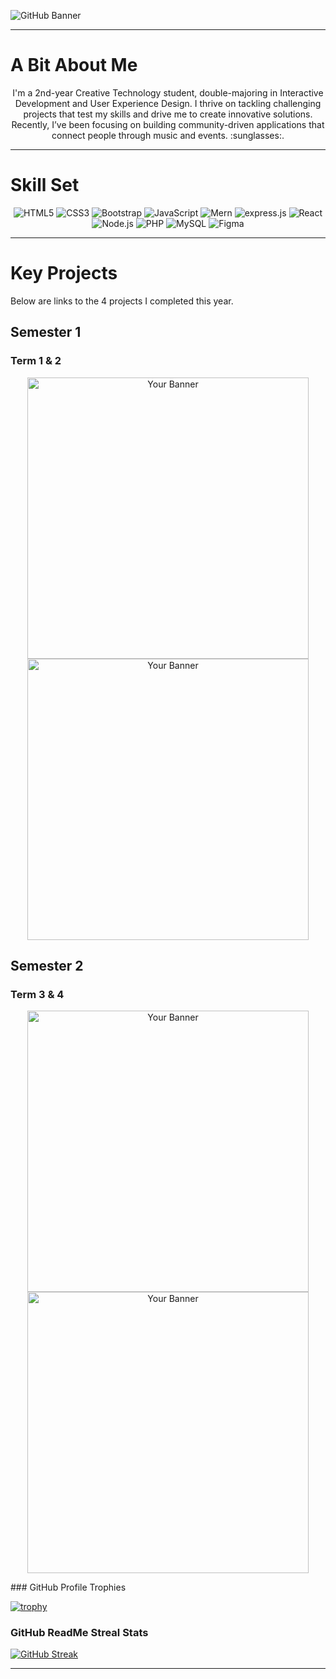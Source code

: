 ![GitHub Banner](https://github.com/user-attachments/assets/bf4c44ad-85e2-4a37-986a-afb813d14922)
***
# A Bit About Me
<p align="center">
  I'm a 2nd-year Creative Technology student, double-majoring in Interactive Development and User Experience Design. I thrive on tackling challenging projects that test my skills and drive me to create innovative solutions. Recently, I’ve been focusing on building community-driven applications that connect people through music and events. :sunglasses:.
</p>

*** 
# Skill Set 
<p align="center">
<img src="https://img.shields.io/badge/HTML5-E34F26?style=for-the-badge&logo=html5&logoColor=white" alt="HTML5"/>
<img src="https://img.shields.io/badge/CSS3-1572B6?style=for-the-badge&logo=css3&logoColor=white" alt="CSS3"/>
<img src="https://img.shields.io/badge/Bootstrap-563D7C?style=for-the-badge&logo=bootstrap&logoColor=white" alt="Bootstrap"/>
<img src="https://img.shields.io/badge/JavaScript-F7DF1E?style=for-the-badge&logo=javascript&logoColor=black" alt="JavaScript"/>
<img src="https://img.shields.io/badge/MongoDB-4EA94B?style=for-the-badge&logo=mongodb&logoColor=white" alt="Mern"/>
<img src="https://img.shields.io/badge/Express.js-404D59?style=for-the-badge&logo=express.js&logoColor=white" alt="express.js"/>
<img src="https://img.shields.io/badge/React-20232A?style=for-the-badge&logo=react&logoColor=61DAFB" alt="React"/>
<img src="https://img.shields.io/badge/Node.js-43853D?style=for-the-badge&logo=node.js&logoColor=white" alt="Node.js"/>
  <img src="https://img.shields.io/badge/PHP-777BB4?style=for-the-badge&logo=php&logoColor=white" alt="PHP"/>
<img src="https://img.shields.io/badge/MySQL-4479A1?style=for-the-badge&logo=mysql&logoColor=white" alt="MySQL"/>
<img src="https://img.shields.io/badge/Figma-F24E1E?style=for-the-badge&logo=figma&logoColor=white" alt="Figma"/>
</p>

***
# Key Projects 

Below are links to the 4 projects I completed this year.
## Semester 1
### Term 1 & 2
<p align="center">
<a href="https://github.com/Mwape-Kurete/STAXS_T1P1">
  <img src="https://github.com/user-attachments/assets/faa3892f-920f-4929-9ce6-302838a8ce10" alt="Your Banner" width="450" />
</a>
<a href="https://github.com/Mwape-Kurete/DV200T2GroupAssignmentEQ">
  <img src="https://github.com/user-attachments/assets/daa52c80-38f0-4a14-93fb-8cb63c96be01" alt="Your Banner" width="450" />
</a>
</p>

## Semester 2
### Term 3 & 4 
<p align="center">
  <a href="https://github.com/Mwape-Kurete/ADDI">
    <img src="https://github.com/user-attachments/assets/df7d1689-bd9f-470e-b769-64305ce7d761" alt="Your Banner" width="450" />
  </a>
  <a href="https://github.com/Mwape-Kurete/Rekeni">
    <img src="https://github.com/user-attachments/assets/350b3f01-b05d-479d-8c24-d43ac2505ec3" alt="Your Banner" width="450" />
  </a>
</p>
### GitHub Profile Trophies

[![trophy](https://github-profile-trophy.vercel.app/?username=mwape-kurete&theme=dracula&margin-w=20&no-frame=true)](https://github.com/ryo-ma/github-profile-trophy)

### GitHub ReadMe Streal Stats 

[![GitHub Streak](https://github-readme-streak-stats.herokuapp.com?user=mwape-kurete&theme=dracula&hide_border=true&card_width=1080)](https://git.io/streak-stats)

*** 
